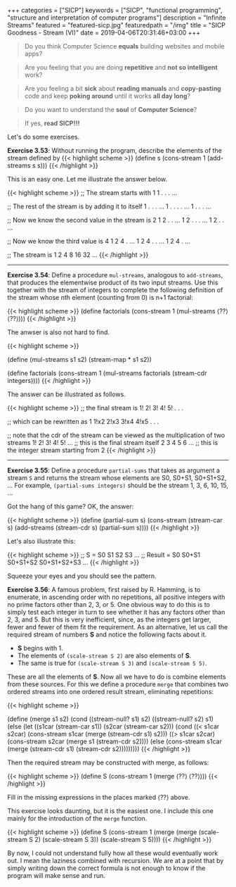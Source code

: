 +++
categories = ["SICP"]
keywords = ["SICP", "functional programming", "structure and interpretation of computer programs"]
description = "Infinite Streams"
featured = "featured-sicp.jpg"
featuredpath = "/img"
title = "SICP Goodness - Stream (VI)"
date = 2019-04-06T20:31:46+03:00
+++

>Do you think Computer Science **equals** building websites and mobile apps? 

>Are you feeling that you are doing **repetitive** and **not so intelligent** work?

>Are you feeling a bit **sick** about **reading manuals** and **copy-pasting** code and keep **poking around** until it works **all day long**? 

>Do you want to understand the **soul** of **Computer Science**?

>If yes, **read SICP!!!**

Let's do some exercises.

**Exercise 3.53**: Without running the program, describe the elements of the stream defined by
{{< highlight scheme >}}
(define s (cons-stream 1 (add-streams s s)))
{{< /highlight >}}

This is an easy one. Let me illustrate the answer below.

{{< highlight scheme >}}
;; The stream starts with 1
1 . . . ...

;; The rest of the stream is by adding it to itself
  1 . . . ...
1 . . . . ...
  1 . . . ...
  
;; Now we know the second value in the stream is 2
  1 2 . . ...
1 2 . . . ...
  1 2 . . ...

;; Now we know the third value is 4
  1 2 4 . ...
1 2 4 . . ...
  1 2 4 . ...
  
;; The stream is 1 2 4 8 16 32 ...
{{< /highlight >}}

<hr />

**Exercise 3.54**: Define a procedure `mul-streams`, analogous to `add-streams`, that produces the elementwise product of its two input streams. Use this together with the stream of integers to complete the following definition of the stream whose nth element (counting from 0) is n+1 factorial:

{{< highlight scheme >}}
(define factorials 
  (cons-stream 1 (mul-streams ⟨??⟩ ⟨??⟩)))
{{< /highlight >}}

The anwser is also not hard to find.

{{< highlight scheme >}}

(define (mul-streams s1 s2)
  (stream-map * s1 s2))

(define factorials
  (cons-stream 1 (mul-streams factorials (stream-cdr integers))))
{{< /highlight >}}

The answer can be illustrated as follows.

{{< highlight scheme >}}
;; the final stream is
1! 2! 3! 4! 5! . . . 

;; which can be rewritten as
1 1!x2 2!x3 3!x4 4!x5 . . .

;; note that the cdr of the stream can be viewed as the multiplication of two streams
1! 2! 3! 4! 5! ... ;; this is the final stream itself
2  3  4  5  6  ... ;; this is the integer stream starting from 2
{{< /highlight >}}

<hr />

**Exercise 3.55**: Define a procedure `partial-sums` that takes as argument a stream `S` and returns the stream whose elements are S0, S0+S1, S0+S1+S2, ...
For example, `(partial-sums integers)` should be the stream 1, 3, 6, 10, 15, ...

Got the hang of this game? OK, the answer:

{{< highlight scheme >}}
(define (partial-sum s)
  (cons-stream (stream-car s)
               (add-streams (stream-cdr s)
                            (partial-sum s))))
{{< /highlight >}}

Let's also illustrate this:

{{< highlight scheme >}}
;; S      = S0    S1      S2           S3            ...
;; Result = S0    S0+S1   S0+S1+S2     S0+S1+S2+S3   ...
{{< /highlight >}}

Squeeze your eyes and you should see the pattern.

**Exercise 3.56**: A famous problem, first raised by R. Hamming, is to enumerate, in ascending order with no repetitions, all positive integers with no prime factors other than 2, 3, or 5. One obvious way to do this is to simply test each integer in turn to see whether it has any factors other than 2, 3, and 5. But this is very inefficient, since, as the integers get larger, fewer and fewer of them fit the requirement. As an alternative, let us call the required stream of numbers **S** and notice the following facts about it.

- **S** begins with 1.
- The elements of `(scale-stream S 2)` are also elements of **S**.
- The same is true for `(scale-stream S 3)` and `(scale-stream S 5)`.

These are all the elements of **S**.
Now all we have to do is combine elements from these sources. For this we define a procedure `merge` that combines two ordered streams into one ordered result stream, eliminating repetitions:

{{< highlight scheme >}}

(define (merge s1 s2)
  (cond ((stream-null? s1) s2)
        ((stream-null? s2) s1)
        (else
         (let ((s1car (stream-car s1))
               (s2car (stream-car s2)))
           (cond ((< s1car s2car)
                  (cons-stream 
                   s1car 
                   (merge (stream-cdr s1) 
                          s2)))
                 ((> s1car s2car)
                  (cons-stream 
                   s2car 
                   (merge s1 
                          (stream-cdr s2))))
                 (else
                  (cons-stream 
                   s1car
                   (merge 
                    (stream-cdr s1)
                    (stream-cdr s2)))))))))
{{< /highlight >}}
                    
Then the required stream may be constructed with merge, as follows:

{{< highlight scheme >}}
(define S (cons-stream 1 (merge ⟨??⟩ ⟨??⟩)))
{{< /highlight >}}

Fill in the missing expressions in the places marked ⟨??⟩ above.

This exercise looks daunting, but it is the easiest one. I include this one mainly for the introduction of the `merge` function.

{{< highlight scheme >}}
(define S (cons-stream 1 (merge (merge (scale-stream S 2) (scale-stream S 3)) (scale-stream S 5))))
{{< /highlight >}}

By now, I could not understand fully  how all these would eventually work out. I mean the laziness combined with recursion. 
We are at a point that by simply writing down the correct formula is not enough to know if the program will make sense and run.
